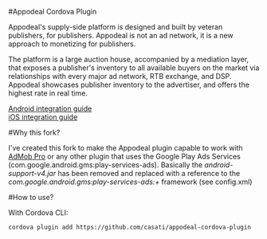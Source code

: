 #Appodeal Cordova Plugin

Appodeal's supply-side platform is designed and built by veteran publishers, for publishers. Appodeal is not an ad network, it is a new approach to monetizing for publishers. 

The platform is a large auction house, accompanied by a mediation layer, that exposes a publisher's inventory to all available buyers on the market via relationships with every major ad network, RTB exchange, and DSP. Appodeal showcases publisher inventory to the advertiser, and offers the highest rate in real time. 

[Android integration guide](http://www.appodeal.com/sdk/documentation?framework=9&full=1&platform=1) </br>
[iOS integration guide](http://www.appodeal.com/sdk/documentation?framework=9&full=1&platform=2)


#Why this fork?

I've created this fork to make the Appodeal plugin capable to work with [AdMob Pro](https://github.com/floatinghotpot/cordova-admob-pro) or any other plugin that uses the Google Play Ads Services (com.google.android.gms:play-services-ads).
Basically the *android-support-v4.jar* has been removed and replaced with a reference to the *com.google.android.gms:play-services-ads:+* framework (see config.xml)

#How to use?

With Cordova CLI:

`cordova plugin add https://github.com/casati/appodeal-cordova-plugin`

